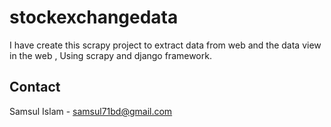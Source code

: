 # stockexchangedata
I have create this scrapy project to extract data from web and the data view in the  web , Using scrapy and django framework.


## Contact
Samsul Islam - samsul71bd@gmail.com
